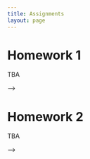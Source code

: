 ```yaml
---
title: Assignments
layout: page
---
```


# Homework 1

TBA

<!-- Due: March 26th, 11:59pm   -->

<!-- Assignemnt Documents: [URL](http://files2.gersteinlab.org/public-docs/2025/03.10/hw1.zip)  [updated version in March 10th] --> -->

# Homework 2

TBA
<!-- Due: Apr 30th, 11:59pm   -->

<!-- Assignemnt Documents: [URL](https://files.gersteinlab.org/public-docs/2025/04.03/hw2.zip) --> -->
<!---
Description of the homework: [URL](http://files2.gersteinlab.org/public-docs/2023/04.06/cbb752b23_hw2_v2.pdf)  
Supplementary files for programming version: [URL](http://files.gersteinlab.org/public-docs/2023/04.06/cbb752b23_hw2_v2.ipynb)
